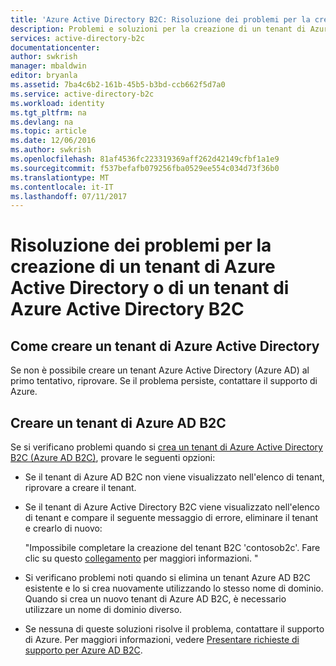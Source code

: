 ```yaml
---
title: 'Azure Active Directory B2C: Risoluzione dei problemi per la creazione di tenant | Documentazione Microsoft'
description: Problemi e soluzioni per la creazione di un tenant di Azure Active Directory o di un tenant di Azure Active Directory B2C.
services: active-directory-b2c
documentationcenter: 
author: swkrish
manager: mbaldwin
editor: bryanla
ms.assetid: 7ba4c6b2-161b-45b5-b3bd-ccb662f5d7a0
ms.service: active-directory-b2c
ms.workload: identity
ms.tgt_pltfrm: na
ms.devlang: na
ms.topic: article
ms.date: 12/06/2016
ms.author: swkrish
ms.openlocfilehash: 81af4536fc223319369aff262d42149cfbf1a1e9
ms.sourcegitcommit: f537befafb079256fba0529ee554c034d73f36b0
ms.translationtype: MT
ms.contentlocale: it-IT
ms.lasthandoff: 07/11/2017
---
```

# <a name="troubleshoot-creating-an-azure-active-directory-or-azure-active-directory-b2c-tenant"></a>Risoluzione dei problemi per la creazione di un tenant di Azure Active Directory o di un tenant di Azure Active Directory B2C 

## <a name="create-an-azure-ad-tenant"></a>Come creare un tenant di Azure Active Directory
Se non è possibile creare un tenant Azure Active Directory (Azure AD) al primo tentativo, riprovare. Se il problema persiste, contattare il supporto di Azure.

## <a name="create-an-azure-ad-b2c-tenant"></a>Creare un tenant di Azure AD B2C
Se si verificano problemi quando si [crea un tenant di Azure Active Directory B2C (Azure AD B2C)](active-directory-b2c-get-started.md), provare le seguenti opzioni:

* Se il tenant di Azure AD B2C non viene visualizzato nell'elenco di tenant, riprovare a creare il tenant.
* Se il tenant di Azure Active Directory B2C viene visualizzato nell'elenco di tenant e compare il seguente messaggio di errore, eliminare il tenant e crearlo di nuovo:

    "Impossibile completare la creazione del tenant B2C 'contosob2c'. Fare clic su questo [collegamento](http://go.microsoft.com/fwlink/?LinkID=624192&clcid=0x409) per maggiori informazioni. "
* Si verificano problemi noti quando si elimina un tenant Azure AD B2C esistente e lo si crea nuovamente utilizzando lo stesso nome di dominio. Quando si crea un nuovo tenant di Azure AD B2C, è necessario utilizzare un nome di dominio diverso.
* Se nessuna di queste soluzioni risolve il problema, contattare il supporto di Azure. Per maggiori informazioni, vedere [Presentare richieste di supporto per Azure AD B2C](active-directory-b2c-support.md).

